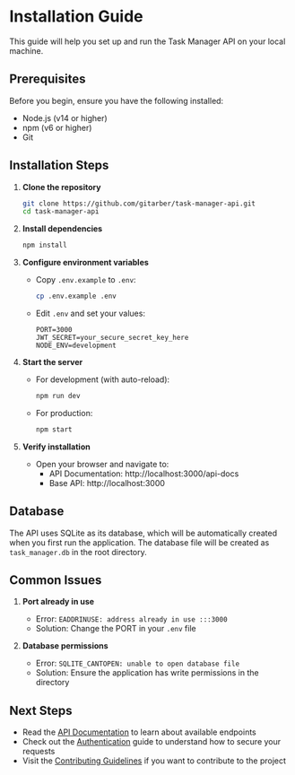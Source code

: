 # Installation Guide

This guide will help you set up and run the Task Manager API on your local machine.

## Prerequisites

Before you begin, ensure you have the following installed:
* Node.js (v14 or higher)
* npm (v6 or higher)
* Git

## Installation Steps

1. **Clone the repository**
   ```bash
   git clone https://github.com/gitarber/task-manager-api.git
   cd task-manager-api
   ```

2. **Install dependencies**
   ```bash
   npm install
   ```

3. **Configure environment variables**
   * Copy `.env.example` to `.env`:
     ```bash
     cp .env.example .env
     ```
   * Edit `.env` and set your values:
     ```
     PORT=3000
     JWT_SECRET=your_secure_secret_key_here
     NODE_ENV=development
     ```

4. **Start the server**
   * For development (with auto-reload):
     ```bash
     npm run dev
     ```
   * For production:
     ```bash
     npm start
     ```

5. **Verify installation**
   * Open your browser and navigate to:
     * API Documentation: http://localhost:3000/api-docs
     * Base API: http://localhost:3000

## Database

The API uses SQLite as its database, which will be automatically created when you first run the application. The database file will be created as `task_manager.db` in the root directory.

## Common Issues

1. **Port already in use**
   * Error: `EADDRINUSE: address already in use :::3000`
   * Solution: Change the PORT in your `.env` file

2. **Database permissions**
   * Error: `SQLITE_CANTOPEN: unable to open database file`
   * Solution: Ensure the application has write permissions in the directory

## Next Steps

* Read the [API Documentation](API-Documentation) to learn about available endpoints
* Check out the [Authentication](Authentication) guide to understand how to secure your requests
* Visit the [Contributing Guidelines](Contributing-Guidelines) if you want to contribute to the project 